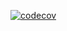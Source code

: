 
[![codecov](https://codecov.io/gh/codecov/codecov-demo/branch/main/graph/badge.svg?token=L4NM7rXTgs)](https://codecov.io/gh/codecov/codecov-demo)


